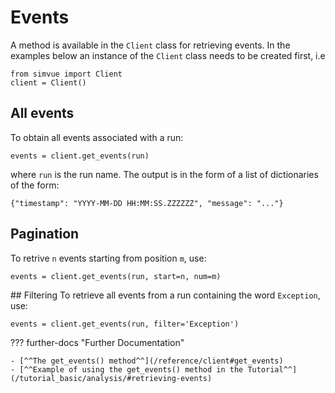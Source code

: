 # Events

A method is available in the `Client` class for retrieving events. In the examples below
an instance of the `Client` class needs to be created first, i.e
```
from simvue import Client
client = Client()
```

## All events
To obtain all events associated with a run:
```
events = client.get_events(run)
```
where `run` is the run name. The output is in the form of a list of dictionaries of the form:
```
{"timestamp": "YYYY-MM-DD HH:MM:SS.ZZZZZZ", "message": "..."}
```

## Pagination
To retrive `n` events starting from position `m`, use:
```
events = client.get_events(run, start=n, num=m)
```

## Filtering
To retrieve all events from a run containing the word `Exception`, use:
```
events = client.get_events(run, filter='Exception')
```

??? further-docs "Further Documentation"

    - [^^The get_events() method^^](/reference/client#get_events)
    - [^^Example of using the get_events() method in the Tutorial^^](/tutorial_basic/analysis/#retrieving-events)